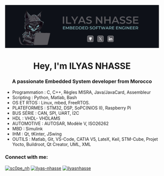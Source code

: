 <center>
<img src="https://github.com/scopenhasse/scopenhasse/blob/main/pic1.jpg" alt="Here is a little bit about me!" d>
</center>
<h1 align="center">Hey, I'm ILYAS NHASSE</h1>
<h3 align="center">A passionate Embedded System developer from Morocco</h3>

- Programmation : C, C++, Règles MISRA, Java/JavaCard, Assembleur
- Scripting : Python, Matlab, Bash
- OS ET RTOS : Linux, mbed, FreeRTOS.
- PLATEFORMES : STM32, DSP, SoPC(NIOS II), Raspberry Pi
- BUS SÉRIE : CAN, SPI, UART, I2C
- HDL : VHDL- VHDLAMS
- AUTOMOTIVE : AUTOSAR, Modèle V, ISO26262
- MBD : Simulink
- IHM : Qt, tKinter, JSwing
- OUTILS : Matlab, Git, VS-Code, CATIA V5, LateX, Keil, STM-Cube, Projet Yocto, Buildroot, Qt Creator, UML, XML

<h3 align="left">Connect with me:</h3>
<p align="left">
<a href="https://twitter.com/sc0pe_nh" target="blank"><img align="center" src="https://raw.githubusercontent.com/rahuldkjain/github-profile-readme-generator/master/src/images/icons/Social/twitter.svg" alt="sc0pe_nh" height="30" width="40" /></a>
<a href="https://linkedin.com/in/ilyas-nhasse" target="blank"><img align="center" src="https://raw.githubusercontent.com/rahuldkjain/github-profile-readme-generator/master/src/images/icons/Social/linked-in-alt.svg" alt="ilyas-nhasse" height="30" width="40" /></a>
<a href="https://www.behance.net/ilyasnhasse" target="blank"><img align="center" src="https://raw.githubusercontent.com/rahuldkjain/github-profile-readme-generator/master/src/images/icons/Social/behance.svg" alt="ilyasnhasse" height="30" width="40" /></a>
</p>

